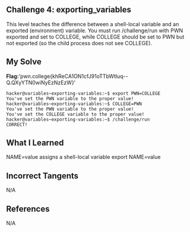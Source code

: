 ## Challenge 4: exporting_variables

This level teaches the difference between a shell-local variable and an exported (environment) variable. You must run /challenge/run with PWN exported and set to COLLEGE, while COLLEGE should be set to PWN but not exported (so the child process does not see COLLEGE).


## My Solve 
**Flag:**'pwn.college{khReCA1ON1cfJ91oTTbWtluq--Q.QXyYTN0wiNyEzNzEzW}'

```
hacker@variables~exporting-variables:~$ export PWN=COLLEGE
You've set the PWN variable to the proper value!
hacker@variables~exporting-variables:~$ COLLEGE=PWN
You've set the PWN variable to the proper value!
You've set the COLLEGE variable to the proper value!
hacker@variables~exporting-variables:~$ /challenge/run
CORRECT!

```


## What I Learned 

NAME=value assigns a shell-local variable
export NAME=value


## Incorrect Tangents
   
N/A


## References

N/A

